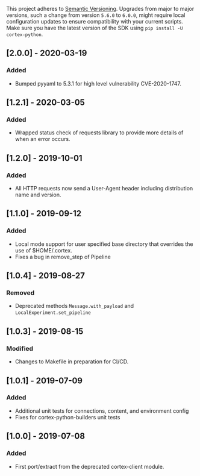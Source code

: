This project adheres to [Semantic Versioning](https://semver.org/spec/v2.0.0.html). Upgrades from major to major versions, such a change from version `5.6.0` to `6.0.0`, might require local configuration updates to ensure compatibility with your current scripts. Make sure you have the latest version of the SDK using `pip install -U cortex-python`.

## [2.0.0] - 2020-03-19
### Added
* Bumped pyyaml to 5.3.1 for high level vulnerability CVE-2020-1747.

## [1.2.1] - 2020-03-05
### Added
* Wrapped status check of requests library to provide more details of when an error occurs.

## [1.2.0] - 2019-10-01
### Added
* All HTTP requests now send a User-Agent header including distribution name and version.

## [1.1.0] - 2019-09-12
### Added
* Local mode support for user specified base directory that overrides the use of $HOME/.cortex.
* Fixes a bug in remove_step of Pipeline

## [1.0.4] - 2019-08-27
### Removed
* Deprecated methods `Message.with_payload` and `LocalExperiment.set_pipeline`

## [1.0.3] - 2019-08-15
### Modified
* Changes to Makefile in preparation for CI/CD.

## [1.0.1] - 2019-07-09
### Added
* Additional unit tests for connections, content, and environment config
* Fixes for cortex-python-builders unit tests

## [1.0.0] - 2019-07-08
### Added
* First port/extract from the deprecated cortex-client module.
